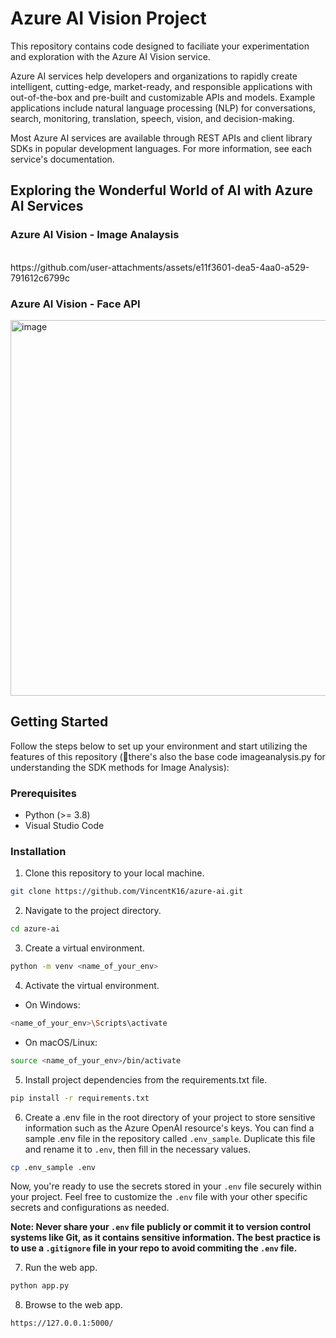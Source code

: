 # Azure AI Vision Project

This repository contains code designed to faciliate your experimentation and exploration with the Azure AI Vision service. 

Azure AI services help developers and organizations to rapidly create intelligent, cutting-edge, market-ready, and responsible applications with out-of-the-box and pre-built and customizable APIs and models. Example applications include natural language processing (NLP) for conversations, search, monitoring, translation, speech, vision, and decision-making.

Most Azure AI services are available through REST APIs and client library SDKs in popular development languages. For more information, see each service's documentation.

## Exploring the Wonderful World of AI with Azure AI Services
### Azure AI Vision - Image Analaysis
<br>
https://github.com/user-attachments/assets/e11f3601-dea5-4aa0-a529-791612c6799c

### Azure AI Vision - Face API
<img width="601" alt="image" src="https://github.com/user-attachments/assets/80c62579-fe5f-445d-b1ec-46c7a5f34ff3" />

## Getting Started

Follow the steps below to set up your environment and start utilizing the features of this repository (📌there's also the base code imageanalysis.py for understanding the SDK methods for Image Analysis):

### Prerequisites

- Python (>= 3.8)
- Visual Studio Code
  
### Installation

1. Clone this repository to your local machine.

```bash
git clone https://github.com/VincentK16/azure-ai.git
```

2. Navigate to the project directory.

```bash
cd azure-ai
```

3. Create a virtual environment.

```bash
python -m venv <name_of_your_env>
```

4. Activate the virtual environment.

- On Windows:

```bash
<name_of_your_env>\Scripts\activate
```

- On macOS/Linux:
```bash
source <name_of_your_env>/bin/activate
```

5. Install project dependencies from the requirements.txt file.

```bash
pip install -r requirements.txt
```

6. Create a .env file in the root directory of your project to store sensitive information such as the Azure OpenAI resource's keys. You can find a sample .env file in the repository called `.env_sample`. Duplicate this file and rename it to `.env`, then fill in the necessary values.

```bash
cp .env_sample .env
```

Now, you're ready to use the secrets stored in your `.env` file securely within your project. Feel free to customize the `.env` file with your other specific secrets and configurations as needed.

**Note: Never share your `.env` file publicly or commit it to version control systems like Git, as it contains sensitive information. The best practice is to use a `.gitignore` file in your repo to avoid commiting the `.env` file.**

7. Run the web app.
   
```bash
python app.py
```

8. Browse to the web app.

```bash
https://127.0.0.1:5000/
```


